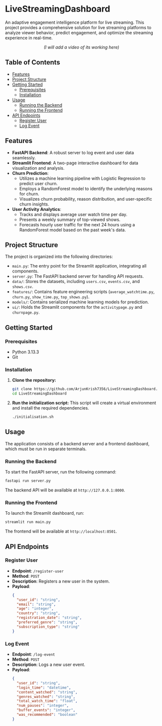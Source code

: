 # LiveStreamingDashboard

An adaptive engagement intelligence platform for live streaming. This project provides a comprehensive solution for live streaming platforms to analyze viewer behavior, predict engagement, and optimize the streaming experience in real-time.

<!-- Placeholder for a project demo video -->
<div align="center">
  <p><em>(I will add a video of its working here)</em></p>
</div>

## Table of Contents
- [Features](#features)
- [Project Structure](#project-structure)
- [Getting Started](#getting-started)
  - [Prerequisites](#prerequisites)
  - [Installation](#installation)
- [Usage](#usage)
  - [Running the Backend](#running-the-backend)
  - [Running the Frontend](#running-the-frontend)
- [API Endpoints](#api-endpoints)
  - [Register User](#register-user)
  - [Log Event](#log-event)

## Features
- **FastAPI Backend**: A robust server to log event and user data seamlessly.
- **Streamlit Frontend**: A two-page interactive dashboard for data visualization and analysis.
- **Churn Prediction**:
    - Utilizes a machine learning pipeline with Logistic Regression to predict user churn.
    - Employs a RandomForest model to identify the underlying reasons for churn.
    - Visualizes churn probability, reason distribution, and user-specific churn insights.
- **User Activity Analytics**:
    - Tracks and displays average user watch time per day.
    - Presents a weekly summary of top-viewed shows.
    - Forecasts hourly user traffic for the next 24 hours using a RandomForest model based on the past week's data.

## Project Structure
The project is organized into the following directories:
- `main.py`: The entry point for the Streamlit application, integrating all components.
- `server.py`: The FastAPI backend server for handling API requests.
- `data/`: Stores the datasets, including `users.csv`, `events.csv`, and `shows.csv`.
- `features/`: Contains feature engineering scripts (`average_watchtime.py`, `churn.py`, `show_time.py`, `top_shows.py`).
- `models/`: Contains serialized machine learning models for prediction.
- `ui/`: Holds the Streamlit components for the `activitypage.py` and `churnpage.py`.

## Getting Started

### Prerequisites
- Python 3.13.3
- Git

### Installation
1. **Clone the repository:**
   ```bash
   git clone https://github.com/ArjunKrish7356/LiveStreamingDashboard.git
   cd LiveStreamingDashboard
   ```
2. **Run the initialization script:**
   This script will create a virtual environment and install the required dependencies.
   ```bash
   ./initialisation.sh
   ```

## Usage
The application consists of a backend server and a frontend dashboard, which must be run in separate terminals.

### Running the Backend
To start the FastAPI server, run the following command:
```bash
fastapi run server.py
```
The backend API will be available at `http://127.0.0.1:8000`.

### Running the Frontend
To launch the Streamlit dashboard, run:
```bash
streamlit run main.py
```
The frontend will be available at `http://localhost:8501`.

## API Endpoints

### Register User
- **Endpoint**: `/register-user`
- **Method**: `POST`
- **Description**: Registers a new user in the system.
- **Payload**:
  ```json
  {
    "user_id": "string",
    "email": "string",
    "age": "integer",
    "country": "string",
    "registration_date": "string",
    "preferred_genre": "string",
    "subscription_type": "string"
  }
  ```

### Log Event
- **Endpoint**: `/log-event`
- **Method**: `POST`
- **Description**: Logs a new user event.
- **Payload**:
  ```json
  {
    "user_id": "string",
    "login_time": "datetime",
    "content_watched": "string",
    "genres_watched": "string",
    "total_watch_time": "float",
    "num_pauses": "integer",
    "buffer_events": "integer",
    "was_recommended": "boolean"
  }
  ```
